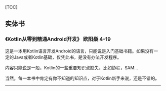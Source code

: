 [TOC]

## 实体书

### 《Kotlin从零到精通Android开发》 欧阳燊 4-19

这是一本用Kotlin语言开发Android的语言，只能说是入门基础书籍。如果没有一定的Java或者Kotlin基础，仅凭此书，是没有办法开发程序。

内容只能说是一般，Kotlin的一些重要知识点缺失，比如协程，SAM...

当然，每一本书中肯定有你不知道的知识点，对于Kotlin新手来说，还是不错的。

***

